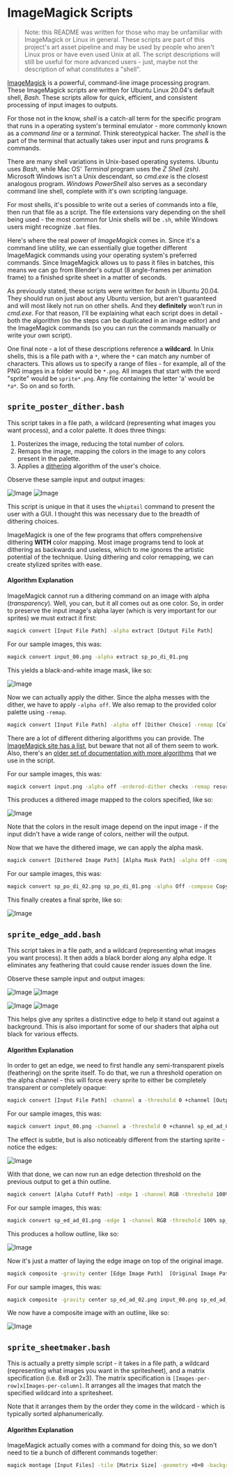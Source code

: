 # ImageMagick Scripts
>Note: this README was written for those who may be unfamiliar with ImageMagick or Linux in general. These scripts are part of this project's art asset pipeline and may be used by people who aren't Linux pros or have even used Unix at all. The script descriptions will still be useful for more advanced users - just, maybe not the description of what constitutes a "shell".

[ImageMagick](https://imagemagick.org/index.php) is a powerful, command-line image processing program. These ImageMagick scripts are written for Ubuntu Linux 20.04's default shell, *Bash*. These scripts allow for quick, efficient, and consistent processing of input images to outputs.

For those not in the know, *shell* is a catch-all term for the specific program that runs in a operating system's terminal emulator - more commonly known as a *command line* or a *terminal*. Think stereotypical hacker. The *shell* is the part of the terminal that actually takes user input and runs programs & commands.

There are many shell variations in Unix-based operating systems. Ubuntu uses *Bash*, while Mac OS' *Terminal* program uses the *Z Shell (zsh)*. Microsoft Windows isn't a Unix descendant, so *cmd.exe* is the closest analogous program. *Windows PowerShell* also serves as a secondary command line shell, complete with it's own scripting language.

For most shells, it's possible to write out a series of commands into a file, then run that file as a script. The file extensions vary depending on the shell being used - the most common for Unix shells will be `.sh`, while Windows users might recognize `.bat` files.

Here's where the real power of *ImageMagick* comes in. Since it's a command line utility, we can essentially glue together different ImageMagick commands using your operating system's preferred commands. Since ImageMagick allows us to pass it files in batches, this means we can go from Blender's output (8 angle-frames per animation frame) to a finished sprite sheet in a matter of seconds.

As previously stated, these scripts were written for *bash* in Ubuntu 20.04. They should run on just about any Ubuntu version, but aren't guaranteed and will most likely not run on other shells. And they **definitely** won't run in *cmd.exe*. For that reason, I'll be explaining what each script does in detail - both the algorithm (so the steps can be duplicated in an image editor) and the ImageMagick commands (so you can run the commands manually or write your own script).

One final note - a lot of these descriptions reference a **wildcard**. In Unix shells, this is a file path with a `*`, where the `*` can match any number of characters. This allows us to specify a range of files - for example, all of the PNG images in a folder would be `*.png`. All images that start with the word "sprite" would be `sprite*.png`. Any file containing the letter 'a' would be `*a*`. So on and so forth.

## `sprite_poster_dither.bash`
This script takes in a file path, a wildcard (representing what images you want process), and a color palette.  It does three things:

1. Posterizes the image, reducing the total number of colors.
2. Remaps the image, mapping the colors in the image to any colors present in the palette.
3. Applies a [dithering](https://en.wikipedia.org/wiki/Dither) algorithm of the user's choice.

Observe these sample input and output images:

![Image](./doc_images/input_00.png "Sample Input Pawn") ![Image](./doc_images/sp_po_di_03.png "Sample Output Pawn")

This script is unique in that it uses the `whiptail` command to present the user with a GUI. I thought this was necessary due to the breadth of dithering choices.

ImageMagick is one of the few programs that offers comprehensive dithering **WITH** color mapping. Most image programs tend to look at dithering as backwards and useless, which to me ignores the artistic potential of the technique. Using dithering and color remapping, we can create stylized sprites with ease.

#### Algorithm Explanation
ImageMagick cannot run a dithering command on an image with alpha (*transparency*). Well, you can, but it all comes out as one color. So, in order to preserve the input image's alpha layer (which is very important for our sprites) we must extract it first:

```bash
magick convert [Input File Path] -alpha extract [Output File Path]
```

For our sample images, this was:

```bash
magick convert input_00.png -alpha extract sp_po_di_01.png
```

This yields a black-and-white image mask, like so:

![Image](./doc_images/sp_po_di_01.png "Alpha Masked Pawn")

Now we can actually apply the dither. Since the alpha messes with the dither, we have to apply `-alpha off`. We also remap to the provided color palette using `-remap`. 

```bash
magick convert [Input File Path] -alpha off [Dither Choice] -remap [Color Palette Path] [Output File Path]
```

There are a lot of different dithering algorithms you can provide. The [ImageMagick site has a list](https://imagemagick.org/script/command-line-options.php#ordered-dither), but beware that not all of them seem to work. Also, there's an [older set of documentation with more algorithms](http://www.imagemagick.org/Usage/quantize/#colors) that we use in the script.

For our sample images, this was:

```bash
magick convert input.png -alpha off -ordered-dither checks -remap resurrect64_chit10.png sp_po_di_02.png
```

This produces a dithered image mapped to the colors specified, like so:

![Image](./doc_images/sp_po_di_02.png "Dithered Pawn")

Note that the colors in the result image depend on the input image - if the input didn't have a wide range of colors, neither will the output.

Now that we have the dithered image, we can apply the alpha mask.

```bash
magick convert [Dithered Image Path] [Alpha Mask Path] -alpha Off -compose CopyOpacity -composite [Output Image Path]
```

For our sample images, this was:

```bash
magick convert sp_po_di_02.png sp_po_di_01.png -alpha Off -compose CopyOpacity -composite sp_po_di_03.png
```

This finally creates a final sprite, like so:

![Image](./doc_images/sp_po_di_03.png "Final Output Pawn")

## `sprite_edge_add.bash`
This script takes in a file path, and a wildcard (representing what images you want process). It then adds a black border along any alpha edge. It eliminates any feathering that could cause render issues down the line.

Observe these sample input and output images:

![Image](./doc_images/input_00.png "Sample Input Pawn") ![Image](./doc_images/sp_ed_ad_03.png "Sample Output Pawn")

![Image](./doc_images/sp_po_di_03.png "Dithered Input Pawn") ![Image](./doc_images/sp_ed_ad_04.png "Dithered Output Pawn")

This helps give any sprites a distinctive edge to help it stand out against a background. This is also important for some of our shaders that alpha out black for various effects.

#### Algorithm Explanation

In order to get an edge, we need to first handle any semi-transparent pixels (feathering) on the sprite itself. To do that, we run a threshold operation on the alpha channel - this will force every sprite to either be completely transparent or completely opaque:

```bash
magick convert [Input File Path] -channel a -threshold 0 +channel [Output File Path]
```

For our sample images, this was:

```bash
magick convert input_00.png -channel a -threshold 0 +channel sp_ed_ad_01.png
```

The effect is subtle, but is also noticeably different from the starting sprite - notice the edges:

![Image](./doc_images/sp_ed_ad_01.png "Alpha-pass Edge Pawn")

With that done, we can now run an edge detection threshold on the previous output to get a thin outline.

```bash
magick convert [Alpha Cutoff Path] -edge 1 -channel RGB -threshold 100% [Edge Image Path]
```

For our sample images, this was:

```bash
magick convert sp_ed_ad_01.png -edge 1 -channel RGB -threshold 100% sp_ed_ad_02.png
```

This produces a hollow outline, like so:

![Image](./doc_images/sp_ed_ad_02.png "Edge only Pawn")

Now it's just a matter of laying the edge image on top of the original image.

```bash
magick composite -gravity center [Edge Image Path]  [Original Image Path] [Output File Path]
```

For our sample images, this was:

```bash
magick composite -gravity center sp_ed_ad_02.png input_00.png sp_ed_ad_03.png
```

We now have a composite image with an outline, like so:

![Image](./doc_images/sp_ed_ad_03.png "Edge only Pawn")



## `sprite_sheetmaker.bash`

This is actually a pretty simple script - it takes in a file path, a wildcard (representing what images you want in the spritesheet), and a matrix specification (i.e. 8x8 or 2x3). The matrix specification is `[Images-per-row]x[Images-per-column]`. It arranges all the images that match the specified wildcard into a spritesheet.

Note that it arranges them by the order they come in the wildcard - which is typically sorted alphanumerically.

#### Algorithm Explanation

ImageMagick actually comes with a command for doing this, so we don't need to tie a bunch of different commands together:

```bash
magick montage [Input Files] -tile [Matrix Size] -geometry +0+0 -background none [Output File Path]
```
